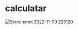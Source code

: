 # calculatar

![Screenshot 2022-11-09 223120](https://user-images.githubusercontent.com/112718846/200893799-d6215c28-c8d6-4e3d-8451-9780c67c718a.png)
